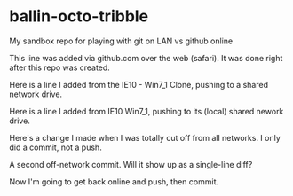 # ballin-octo-tribble
My sandbox repo for playing with git on LAN vs github online

This line was added via github.com over the web (safari). It was done right after this repo was created.

Here is a line I added from the IE10 - Win7_1 Clone, pushing to a shared network drive.

Here is a line I added from IE10 Win7_1, pushing to its (local) shared nework drive.

Here's a change I made when I was totally cut off from all networks. I only did a commit, not a push.

A second off-network commit. Will it show up as a single-line diff?

Now I'm going to get back online and push, then commit.
